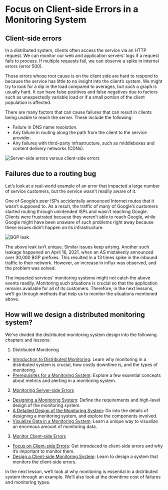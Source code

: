 # Focus on Client-side Errors in a Monitoring System
## Client-side errors
In a distributed system, clients often access the service via an HTTP request. We can monitor our web and application servers’ logs if a request fails to process. If multiple requests fail, we can observe a spike in internal errors (error 500).

Those errors whose root cause is on the client side are hard to respond to because the service has little to no insight into the client’s system. We might try to look for a dip in the load compared to averages, but such a graph is usually hard. It can have false positives and false negatives due to factors such as unexpectedly variable load or if a small portion of the client population is affected.

There are many factors that can cause failures that can result in clients being unable to reach the server. These include the following:

- Failure in DNS name resolution.
- Any failure in routing along the path from the client to the service provider.
- Any failures with third-party infrastructure, such as middleboxes and content delivery networks (CDNs).

![Server-side errors versus client-side errors](./server_client.jpg)

## Failures due to a routing bug
Let’s look at a real-world example of an error that impacted a large number of service customers, but the service wasn’t readily aware of it.

One of Google’s peer ISPs accidentally announced Internet routes that it wasn’t supposed to. As a result, the traffic of many of Google’s customers started routing through unintended ISPs and wasn’t reaching Google. Clients were frustrated because they weren’t able to reach Google, while Google might have been unaware of such problems right away because these issues didn’t happen on its infrastructure.

![BGP leak](./bgp_leak.jpg)

The above leak isn’t unique. Similar issues keep arising. Another such leakage happened on April 16, 2021, when an AS mistakenly announced over 30,000 BGP prefixes. This resulted in a 13 times spike in the inbound traffic to their network. However, an increase in influx was observed, and the problem was solved.

The impacted services’ monitoring systems might not catch the above events readily. Monitoring such situations is crucial so that the application remains available for all of its customers. Therefore, in the next lessons, we’ll go through methods that help us to monitor the situations mentioned above.



## How will we design a distributed monitoring system?
We’ve divided the distributed monitoring system design into the following chapters and lessons:

1. Distributed Monitoring
- [Introduction to Distributed Monitoring](../Introduction%20to%20Distributed%20Monitoring/): Learn why monitoring in a distributed system is crucial, how costly downtime is, and the types of monitoring.
- [Prerequisites for a Monitoring System](../System%20Design%20Distributed%20Monitoring/): Explore a few essential concepts about metrics and alerting in a monitoring system.
2. [Monitoring Server-side Errors](../../Monitor%20Server-side%20Errors/Design%20of%20a%20Blob%20Store/)
- [Designing a Monitoring System](../../Monitor%20Server-side%20Errors/Design%20of%20aa%20Blob%20Store/): Define the requirements and high-level design of the monitoring system.
- [A Detailed Design of the Monitoring System](../../Monitor%20Server-side%20Errors/Detailed%20Design%20of%20a%20Monitoring%20System/): Go into the details of designing a monitoring system, and explore the components involved.
- [Visualize Data in a Monitoring System](../../Monitor%20Server-side%20Errors/Visualize%20Data%20in%20a%20Monitoring%20System/): Learn a unique way to visualize an enormous amount of monitoring data.
3. [Monitor Client-side Errors](../../Monitor%20Client-side%20Errors/Focus%20on%20Client-side%20Errors%20in%20a%20Monitoring%20System/)
- [Focus on Client-side Errors](../../Monitor%20Client-side%20Errors/Focus%20on%20Client-side%20Errors%20in%20a%20Monitoring%20System/): Get introduced to client-side errors and why it’s important to monitor them.
- [Design a Client-side Monitoring System](../../Monitor%20Client-side%20Errors/Design%20of%20a%20Client-side%20Monitoring%20System/): Learn to design a system that monitors the client-side errors.

In the next lesson, we’ll look at why monitoring is essential in a distributed system through an example. We’ll also look at the downtime cost of failures and monitoring types.
